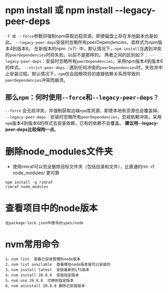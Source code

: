 # npm install 或 npm install --legacy-peer-deps
`-f 或 --force`参数将强制npm获取远程资源，即使磁盘上存在本地副本也是如此。
`--legacy-peer-deps`安装时忽略所有peerDependencies，其样式为npm版本4到版本6。
在新版本的npm（v7）中，默认情况下，`npm install`当遇到冲突的`peerDependencies`时将失败。以前不是那样的。
两者之间的区别如下：
`--legacy-peer-deps`：安装时忽略所有`peerDependencies`，采用npm版本4到版本6的样式。
`--strict-peer-deps`：遇到任何冲突的`peerDependencies`时，失败并中止安装过程。默认情况下，`npm`仅会因根项目的直接依赖关系而导致的`peerDependencies`冲突而崩溃。
## 那么`npm`：何时使用`--force`和`--legacy-peer-deps？`
`--force` 会无视冲突，并强制获取远端`npm`库资源，即使本地有资源也会覆盖掉。
`--legacy-peer-deps`：安装时忽略所有`peerDependencies`，忽视依赖冲突，采用`npm`版本4到版本6的样式去安装依赖，已有的依赖不会覆盖。
**建议用--legacy-peer-deps比较保险一点**。

# 删除node_modules文件夹
- 使用rimraf可以完全删除目标文件夹（包括目录和文件），比普通的rm -rf node_modules/ 更可靠
```
npm install -g rimraf
rimraf node_modules
```

# 查看项目中的node版本
    在package-lock.json中搜寻@types/node

# nvm常用命令
    1、nvm list  查看已安装管理的node版本
    2、nvm list available  查看哪些node版本是可以安装的
    3、nvm install latest  安装最新的LTS版本
    4、nvm install 20.8.8  安装指定版本
    5、nvm use 20.8.8  切换到指定版本
    6、nvm uninstall 20.8.8 删除已安装版本
